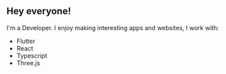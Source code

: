## Hey everyone!


I'm a Developer. I enjoy making interesting apps and websites, I work with: 
 
 - Flutter
 - React
 - Typescript
 - Three.js

 



